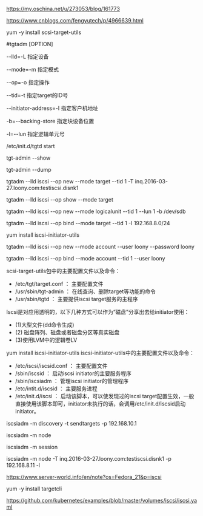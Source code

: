 
https://my.oschina.net/u/273053/blog/161773

https://www.cnblogs.com/fengyutech/p/4966639.html

yum -y install scsi-target-utils


#tgtadm [OPTION]

--lld=-L 指定设备

--mode=-m 指定模式

--op=-o 指定操作

--tid=-t 指定target的ID号

--initiator-address=-I 指定客户机地址

-b=--backing-store 指定块设备位置

-l=--lun 指定逻辑单元号


/etc/init.d/tgtd start

 tgt-admin --show 

 tgt-admin --dump

 tgtadm --lld iscsi --op new --mode target --tid 1 -T inq.2016-03-27.loony.com:testiscsi.disnk1

 tgtadm --lld iscsi --op show --mode target

 tgtadm --lld iscsi --op new --mode logicalunit --tid 1 --lun 1 -b /dev/sdb
 
tgtadm --lld iscsi --op bind --mode target --tid 1 -I 192.168.8.0/24

 yum install iscsi-initiator-utils

 tgtadm --lld iscsi --op new --mode account --user loony --password loony

 tgtadm --lld iscsi --op bind --mode account --tid 1 --user loony



scsi-target-utils包中的主要配置文件以及命令：
- /etc/tgt/target.conf ： 主要配置文件
- /usr/sbin/tgt-admin ： 在线查询、删除target等功能的命令
- /usr/sbin/tgtd ： 主要提供iscsi target服务的主程序


Iscsi是对应用透明的，以下几种方式可以作为“磁盘”分享出去给initiator使用：
- (1)大型文件(dd命令生成)
- (2) 磁盘阵列、磁盘或者磁盘分区等真实磁盘
- (3)使用LVM中的逻辑卷LV



yum install iscsi-initiator-utils
iscsi-initiator-utils中的主要配置文件以及命令：
- /etc/iscsi/iscsid.conf ： 主要配置文件
- /sbin/iscsid ： 启动iscsi initiator的主要服务程序
- /sbin/iscsiadm ： 管理iscsi initiator的管理程序
- /etc/intit.d/iscsid ： 主要服务进程
- /etc/init.d/iscsi ： 启动该脚本，可以使发现过的iscsi target配置生效，一般直接使用该脚本即可，initiator未执行的话，会调用/etc/init.d/iscsid启动initiator。

iscsiadm -m discovery -t sendtargets -p 192.168.10.1   

iscsiadm -m node

iscsiadm -m session

iscsiadm -m node -T inq.2016-03-27.loony.com:testiscsi.disnk1 -p 192.168.8.11 -l


https://www.server-world.info/en/note?os=Fedora_21&p=iscsi

 yum -y install targetcli




 https://github.com/kubernetes/examples/blob/master/volumes/iscsi/iscsi.yaml